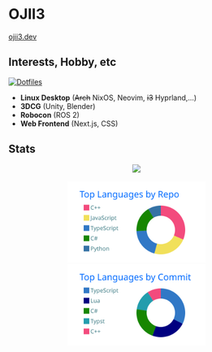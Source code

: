 # OJII3

[ojii3.dev](https://ojii3.dev)

## Interests, Hobby, etc

[![Dotfiles](https://github-readme-stats.vercel.app/api/pin?username=ojii3&repo=dotfiles&theme=transparent)](https://github.com/ojii3/dotfiles)

- **Linux Desktop** (~~Arch~~ NixOS, Neovim, ~~i3~~ Hyprland,...)
- **3DCG** (Unity, Blender)
- **Robocon** (ROS 2)
- **Web Frontend** (Next.js, CSS)


## Stats

<p align="center">
  <img src="https://github-readme-stats.vercel.app/api?username=ojii3&show_icons=true&theme=transparent&hide_border=true">
</p>

<p align="center">
  <img height="160" src="/profile-summary-card-output/transparent/1-repos-per-language.svg">
  <img height="160" src="https://raw.githubusercontent.com/OJII3/OJII3/main/profile-summary-card-output/transparent/2-most-commit-language.svg">
</p>
